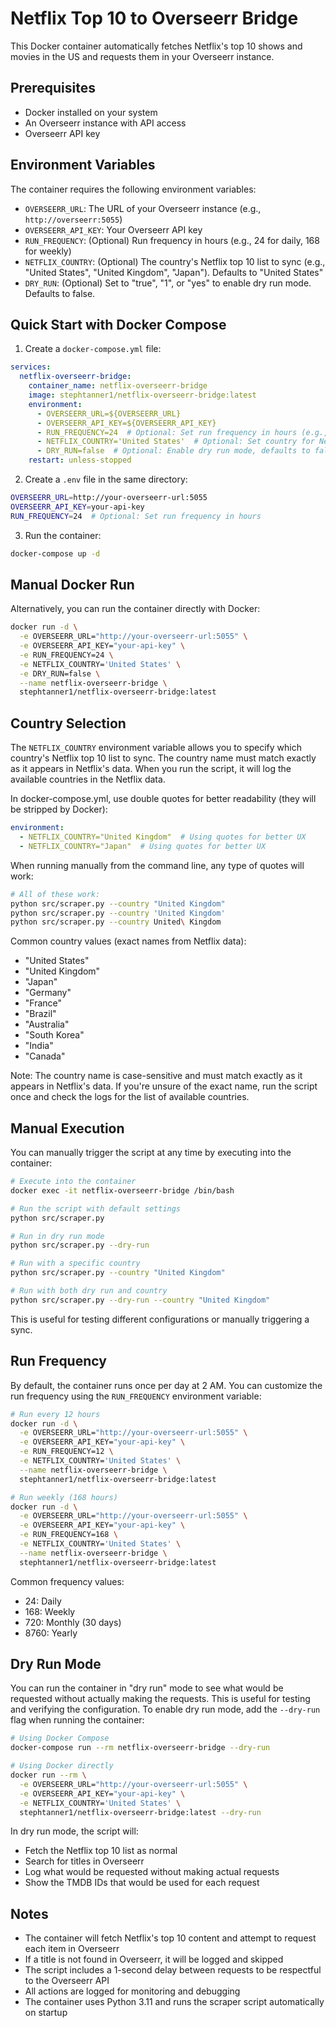 # Netflix Top 10 to Overseerr Bridge

This Docker container automatically fetches Netflix's top 10 shows and movies in the US and requests them in your Overseerr instance.

## Prerequisites

- Docker installed on your system
- An Overseerr instance with API access
- Overseerr API key

## Environment Variables

The container requires the following environment variables:

- `OVERSEERR_URL`: The URL of your Overseerr instance (e.g., `http://overseerr:5055`)
- `OVERSEERR_API_KEY`: Your Overseerr API key
- `RUN_FREQUENCY`: (Optional) Run frequency in hours (e.g., 24 for daily, 168 for weekly)
- `NETFLIX_COUNTRY`: (Optional) The country's Netflix top 10 list to sync (e.g., "United States", "United Kingdom", "Japan"). Defaults to "United States"
- `DRY_RUN`: (Optional) Set to "true", "1", or "yes" to enable dry run mode. Defaults to false.

## Quick Start with Docker Compose

1. Create a `docker-compose.yml` file:

```yaml
services:
  netflix-overseerr-bridge:
    container_name: netflix-overseerr-bridge
    image: stephtanner1/netflix-overseerr-bridge:latest
    environment:
      - OVERSEERR_URL=${OVERSEERR_URL}
      - OVERSEERR_API_KEY=${OVERSEERR_API_KEY}
      - RUN_FREQUENCY=24  # Optional: Set run frequency in hours (e.g., 24 for daily)
      - NETFLIX_COUNTRY='United States'  # Optional: Set country for Netflix top 10 list
      - DRY_RUN=false  # Optional: Enable dry run mode, defaults to false
    restart: unless-stopped
```

2. Create a `.env` file in the same directory:
```bash
OVERSEERR_URL=http://your-overseerr-url:5055
OVERSEERR_API_KEY=your-api-key
RUN_FREQUENCY=24  # Optional: Set run frequency in hours
```

3. Run the container:
```bash
docker-compose up -d
```

## Manual Docker Run

Alternatively, you can run the container directly with Docker:

```bash
docker run -d \
  -e OVERSEERR_URL="http://your-overseerr-url:5055" \
  -e OVERSEERR_API_KEY="your-api-key" \
  -e RUN_FREQUENCY=24 \
  -e NETFLIX_COUNTRY='United States' \
  -e DRY_RUN=false \
  --name netflix-overseerr-bridge \
  stephtanner1/netflix-overseerr-bridge:latest
```

## Country Selection

The `NETFLIX_COUNTRY` environment variable allows you to specify which country's Netflix top 10 list to sync. The country name must match exactly as it appears in Netflix's data. When you run the script, it will log the available countries in the Netflix data.

In docker-compose.yml, use double quotes for better readability (they will be stripped by Docker):
```yaml
environment:
  - NETFLIX_COUNTRY="United Kingdom"  # Using quotes for better UX
  - NETFLIX_COUNTRY="Japan"  # Using quotes for better UX
```

When running manually from the command line, any type of quotes will work:
```bash
# All of these work:
python src/scraper.py --country "United Kingdom"
python src/scraper.py --country 'United Kingdom'
python src/scraper.py --country United\ Kingdom
```

Common country values (exact names from Netflix data):
- "United States"
- "United Kingdom"
- "Japan"
- "Germany"
- "France"
- "Brazil"
- "Australia"
- "South Korea"
- "India"
- "Canada"

Note: The country name is case-sensitive and must match exactly as it appears in Netflix's data. If you're unsure of the exact name, run the script once and check the logs for the list of available countries.

## Manual Execution

You can manually trigger the script at any time by executing into the container:

```bash
# Execute into the container
docker exec -it netflix-overseerr-bridge /bin/bash

# Run the script with default settings
python src/scraper.py

# Run in dry run mode
python src/scraper.py --dry-run

# Run with a specific country
python src/scraper.py --country "United Kingdom"

# Run with both dry run and country
python src/scraper.py --dry-run --country "United Kingdom"
```

This is useful for testing different configurations or manually triggering a sync.

## Run Frequency

By default, the container runs once per day at 2 AM. You can customize the run frequency using the `RUN_FREQUENCY` environment variable:

```bash
# Run every 12 hours
docker run -d \
  -e OVERSEERR_URL="http://your-overseerr-url:5055" \
  -e OVERSEERR_API_KEY="your-api-key" \
  -e RUN_FREQUENCY=12 \
  -e NETFLIX_COUNTRY='United States' \
  --name netflix-overseerr-bridge \
  stephtanner1/netflix-overseerr-bridge:latest

# Run weekly (168 hours)
docker run -d \
  -e OVERSEERR_URL="http://your-overseerr-url:5055" \
  -e OVERSEERR_API_KEY="your-api-key" \
  -e RUN_FREQUENCY=168 \
  -e NETFLIX_COUNTRY='United States' \
  --name netflix-overseerr-bridge \
  stephtanner1/netflix-overseerr-bridge:latest
```

Common frequency values:
- 24: Daily
- 168: Weekly
- 720: Monthly (30 days)
- 8760: Yearly


## Dry Run Mode

You can run the container in "dry run" mode to see what would be requested without actually making the requests. This is useful for testing and verifying the configuration. To enable dry run mode, add the `--dry-run` flag when running the container:

```bash
# Using Docker Compose
docker-compose run --rm netflix-overseerr-bridge --dry-run

# Using Docker directly
docker run --rm \
  -e OVERSEERR_URL="http://your-overseerr-url:5055" \
  -e OVERSEERR_API_KEY="your-api-key" \
  -e NETFLIX_COUNTRY='United States' \
  stephtanner1/netflix-overseerr-bridge:latest --dry-run
```

In dry run mode, the script will:
- Fetch the Netflix top 10 list as normal
- Search for titles in Overseerr
- Log what would be requested without making actual requests
- Show the TMDB IDs that would be used for each request

## Notes

- The container will fetch Netflix's top 10 content and attempt to request each item in Overseerr
- If a title is not found in Overseerr, it will be logged and skipped
- The script includes a 1-second delay between requests to be respectful to the Overseerr API
- All actions are logged for monitoring and debugging
- The container uses Python 3.11 and runs the scraper script automatically on startup